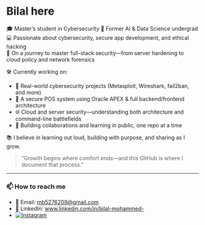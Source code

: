 # Bilal here
🎓 Master’s student in Cybersecurity
🧠 Former AI & Data Science undergrad 
💻 Passionate about cybersecurity, secure app development, and ethical hacking  
🚀 On a journey to master full-stack security—from server hardening to cloud policy and network forensics

🛠️ Currently working on:  
- 🔐 Real-world cybersecurity projects (Metasploit, Wireshark, fail2ban, and more)  
- 🧾 A secure POS system using Oracle APEX & full backend/frontend architecture  
- 🌐 Cloud and server security—understanding both architecture and command-line battlefields  
- 💬 Building collaborations and learning in public, one repo at a time

📚 I believe in learning out loud, building with purpose, and sharing as I grow.

> “Growth begins where comfort ends—and this GitHub is where I document that process.”

---

### 📫 How to reach me

- 📧 Email: mb5276209@gmail.com 
- 💼 LinkedIn: www.linkedin.com/in/bilal-mohammed-
- [![Instagram](https://img.shields.io/badge/Instagram-red?style=for-the-badge&logo=instagram&logoColor=white)](https://instagram.com/_mohammedbilal_)
  
